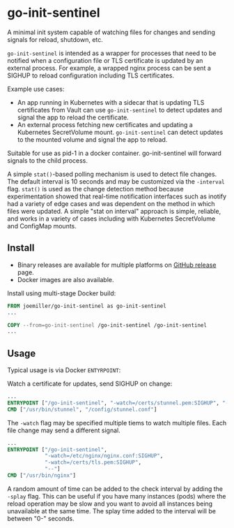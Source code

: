 go-init-sentinel
================

A minimal init system capable of watching files for changes and sending signals for reload, shutdown, etc.

`go-init-sentinel` is intended as a wrapper for processes that need to be notified when a
configuration file or TLS certificate is updated by an external process. For example, a wrapped
nginx process can be sent a SIGHUP to reload configuration including TLS certificates.

Example use cases:

- An app running in Kubernetes with a sidecar that is updating TLS certificates from Vault can use
  `go-init-sentinel` to detect updates and signal the app to reload the certificate.
- An external process fetching new certificates and updating a Kubernetes SecretVolume mount.
  `go-init-sentinel` can detect updates to the mounted volume and signal the app to reload.

Suitable for use as pid-1 in a docker container. go-init-sentinel will forward signals to the
child process.

A simple `stat()`-based polling mechanism is used to detect file changes. The default interval
is 10 seconds and may be customized via the `-interval` flag. `stat()` is used as the change
detection method because experimentation showed that real-time notification interfaces such as
inotify had a variety of edge cases and was dependent on the method in which files were updated.
A simple "stat on interval" approach is simple, reliable, and works in a variety of cases including
with Kubernetes SecretVolume and ConfigMap mounts.

Install
-------

- Binary releases are available for multiple platforms on [GitHub release](https://github.com/joemiller/go-init-sentinel/releases) page.
- Docker images are also available.

Install using multi-stage Docker build:

```dockerfile
FROM joemiller/go-init-sentinel as go-init-sentinel
...

COPY --from=go-init-sentinel /go-init-sentinel /go-init-sentinel
...
```

Usage
-----

Typical usage is via Docker `ENTYRPOINT`:

Watch a certificate for updates, send SIGHUP on change:

```dockerfile
...
ENTRYPOINT ["/go-init-sentinel", "-watch=/certs/stunnel.pem:SIGHUP", "--"]
CMD ["/usr/bin/stunnel", "/config/stunnel.conf"]
```

The `-watch` flag may be specified multiple tiems to watch multiple files. Each file
change may send a different signal.

```dockerfile
...
ENTRYPOINT ["/go-init-sentinel",
            "-watch=/etc/nginx/nginx.conf:SIGHUP",
            "-watch=/certs/tls.pem:SIGHUP",
            "--"]
CMD ["/usr/bin/nginx"]
```

A random amount of time can be added to the check interval by adding the `-splay` flag.
This can be useful if you have many instances (pods) where the reload operation may be slow
and you want to avoid all instances being unavailable at the same time. The splay time added to
the interval will be between "0-<interval>" seconds.
